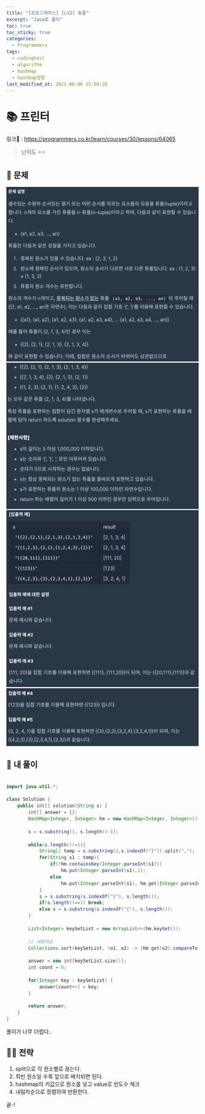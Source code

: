 ```yaml
---
title: "[프로그래머스] [LV2] 튜플"
excerpt: "Java로 풀이"
toc: true
toc_sticky: true
categories:
  - Programmers
tags:
  - codingtest
  - algorithm
  - hashmap
  - hashmap정렬
last_modified_at: 2021-06-06 15:50:20
---
```


# 📚 프린터
  
링크📎 : <https://programmers.co.kr/learn/courses/30/lessons/64065>  
  
>난이도 ⭐️⭐️
  
## 📖 문제  
  
![이미지](/assets/images/Programmers/Lv2/prob11/11-1.png)
![이미지](/assets/images/Programmers/Lv2/prob11/11-2.png)
![이미지](/assets/images/Programmers/Lv2/prob11/11-3.png)
![이미지](/assets/images/Programmers/Lv2/prob11/11-4.png)
  
## 📝 내 풀이  
  
```java  
  
import java.util.*;

class Solution {
    public int[] solution(String s) {
        int[] answer = {};
        HashMap<Integer, Integer> hm = new HashMap<Integer, Integer>();
        
        s = s.substring(1, s.length()-1);
        
        while(s.length()!=1){
            String[] temp = s.substring(1,s.indexOf("}")).split(",");
            for(String s1 : temp){
                if(!hm.containsKey(Integer.parseInt(s1)))
                    hm.put(Integer.parseInt(s1),1);
                else
                    hm.put(Integer.parseInt(s1), hm.get(Integer.parseInt(s1)) + 1);
            }
            s = s.substring(s.indexOf("}"), s.length());
            if(s.length()==1) break;
            else s = s.substring(s.indexOf("{"), s.length());
        }

        List<Integer> keySetList = new ArrayList<>(hm.keySet());
		
		// 내림차순
		Collections.sort(keySetList, (o1, o2) -> (hm.get(o2).compareTo(hm.get(o1))));
		
        answer = new int[keySetList.size()];
        int count = 0;
        
		for(Integer key : keySetList) {
			answer[count++] = key;
		}
        
        return answer;
    }
}
```  
  
풀이가 너무 더럽다..  

## 👊🏻 전략  
  
1. split으로 각 원소별로 끊는다.
2. 최빈 원소일 수록 앞으로 배치되면 된다.
3. hashmap의 키값으로 원소를 넣고 value로 빈도수 체크
4. 내림차순으로 정렬하여 반환한다. 
  
끝-!

